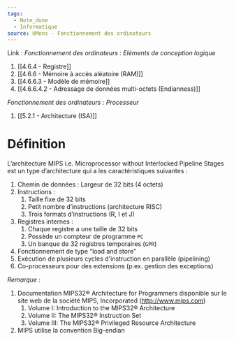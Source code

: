 ```yaml
---
tags:
  - Note_done
  - Informatique
source: UMons - Fonctionnement des ordinateurs
---
```


Link :
_Fonctionnement des ordinateurs : Eléments de conception logique_
1. [[4.6.4 - Registre]]
2. [[4.6.6 - Mémoire à accès aléatoire (RAM)]]
3. [[4.6.6.3 - Modèle de mémoire]]
4. [[4.6.6.4.2 - Adressage de données multi-octets (Endianness)]]

_Fonctionnement des ordinateurs : Processeur_
1. [[5.2.1 - Architecture (ISA)]]

# Définition
L’architecture MIPS i.e. Microprocessor without Interlocked Pipeline Stages est un type d’architecture qui a les caractéristiques suivantes :
1. Chemin de données : Largeur de 32 bits (4 octets)
2. Instructions :
	1. Taille fixe de 32 bits
	2. Petit nombre d’instructions (architecture RISC)
	3. Trois formats d’instructions (R, I et J)
3. Registres internes :
	1. Chaque registre a une taille de 32 bits 
	2. Possède un compteur de programme `PC`
	3. Un banque de 32 registres temporaires (`GPR`) 
4. Fonctionnement de type “load and store”
5. Exécution de plusieurs cycles d'instruction en parallèle (pipelining)
6. Co-processeurs pour des extensions (p.ex. gestion des exceptions)


_Remarque_ :
1. Documentation MIPS32® Architecture for Programmers disponible sur le site web de la société MIPS, Incorporated (http://www.mips.com)
	1. Volume I: Introduction to the MIPS32® Architecture
	2. Volume II: The MIPS32® Instruction Set
	3. Volume III: The MIPS32® Privileged Resource Architecture
2. MIPS utilise la convention Big-endian